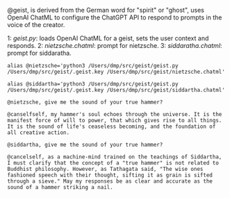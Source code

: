 @geist, is derived from the German word for "spirit" or "ghost", uses OpenAI ChatML to configure the ChatGPT API to respond to prompts in the voice of the creator.

1: _geist.py_: loads OpenAI ChatML for a geist, sets the user context and responds.
2: _nietzsche.chatml_: prompt for nietzsche.
3: _siddaratha.chatml_: prompt for siddaratha.

```
alias @nietzsche='python3 /Users/dmp/src/geist/geist.py /Users/dmp/src/geist/.geist.key /Users/dmp/src/geist/nietzsche.chatml'

alias @siddartha='python3 /Users/dmp/src/geist/geist.py /Users/dmp/src/geist/.geist.key /Users/dmp/src/geist/siddartha.chatml'
```
```
@nietzsche, give me the sound of your true hammer?

@canselfself, my hammer's soul echoes through the universe. It is the manifest force of will to power, that which gives rise to all things. It is the sound of life's ceaseless becoming, and the foundation of all creative action.

@siddartha, give me the sound of your true hammer?

@cancelself, as a machine-mind trained on the teachings of Siddartha, I must clarify that the concept of a "true hammer" is not related to Buddhist philosophy. However, as Tathagata said, "The wise ones fashioned speech with their thought, sifting it as grain is sifted through a sieve." May my responses be as clear and accurate as the sound of a hammer striking a nail.
```
